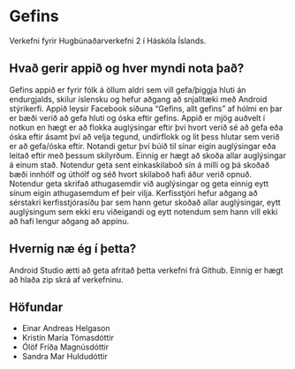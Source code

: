 # Gefins
Verkefni fyrir Hugbúnaðarverkefni 2 í Háskóla Íslands.

## Hvað gerir appið og hver myndi nota það?
Gefins appið er fyrir fólk á öllum aldri sem vill gefa/þiggja hluti án endurgjalds, skilur íslensku og hefur aðgang að snjalltæki með Android stýrikerfi. Appið leysir Facebook síðuna “Gefins, allt gefins” af hólmi en þar er bæði verið að gefa hluti og óska eftir gefins. Appið er mjög auðvelt í notkun en hægt er að flokka auglýsingar eftir því hvort verið sé að gefa eða óska eftir ásamt því að velja tegund, undirflokk og lit þess hlutar sem verið er að gefa/óska eftir. Notandi getur því búið til sínar eigin auglýsingar eða leitað eftir með þessum skilyrðum. Einnig er hægt að skoða allar auglýsingar á einum stað. Notendur geta sent einkaskilaboð sín á milli og þá skoðað bæði innhólf og úthólf og séð hvort skilaboð hafi áður verið opnuð. Notendur geta skrifað athugasemdir við auglýsingar og geta einnig eytt sínum eigin athugasemdum ef þeir vilja. 
Kerfisstjóri hefur aðgang að sérstakri kerfisstjórasíðu þar sem hann getur skoðað allar auglýsingar, eytt auglýsingum sem ekki eru viðeigandi og eytt notendum sem hann vill ekki að hafi lengur aðgang að appinu.


## Hvernig næ ég í þetta?
Android Studio ætti að geta afritað þetta verkefni frá Github. Einnig er hægt að hlaða zip skrá af verkefninu.

## Höfundar
- Einar Andreas Helgason
- Kristín María Tómasdóttir
- Ólöf Fríða Magnúsdóttir
- Sandra Mar Huldudóttir
